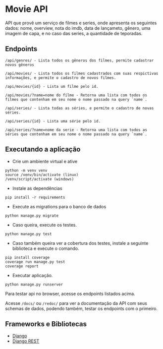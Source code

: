 # Movie API 
API que provê um serviço de filmes e series, onde apresenta os seguintes dados: nome, overview, nota do imdb, data de lançameto, gênero, uma imagem de capa, e no caso das series, a quantidade de teporadas. 

## Endpoints
```
/api/genres/ - Lista todos os gêneros dos filmes, permite cadastrar novos gêneros
```

```
/api/movies/ - Lista todos os filmes cadastrados com suas respictivas informações, e permite o cadastro de novos filmes.

/api/movies/{id} - Lista um filme pelo id.

/api/movies/?name=nome do filme - Retorna uma lista com todos os filmes que contenham em seu nome o nome passado na query `name`.
```

```
/api/series/ - Lista todas as séries, e permite o cadastro de novas séries.

/api/series/{id} - Lista uma série pelo id.

/api/series/?name=nome da serie - Retorna uma lista com todos as séries que contenham em seu nome o nome passado na query `name`.
```

## Executando a aplicação
- Crie um ambiente virtual e ative
```
python -m venv venv
source /venv/bin/activate (linux)
/venv/script/activate (windows)
```
- Instale as dependências
```
pip install -r requirements
```
- Execute as migrations para o banco de dados
```
python manage.py migrate
```
- Caso queira, execute os testes.
```
python manage.py test
```
- Caso também queira ver a cobertura dos testes, instale a seguinte biblioteca e execute o comando.
```
pip install coverage
coverage run manage.py test
coverage report
```
- Executar aplicação.
```
python manage.py runserver
```
Para testar api no browser, acesse os endpoints listados acima.

Acesse `/docs/` ou `/redoc/` para ver a documentação da API com seus schemas de dados, podendo também, testar os endpoints com o primeiro.

## Frameworks e Bibliotecas
- [Django](https://www.djangoproject.com/)
- [Django REST](https://www.django-rest-framework.org/)